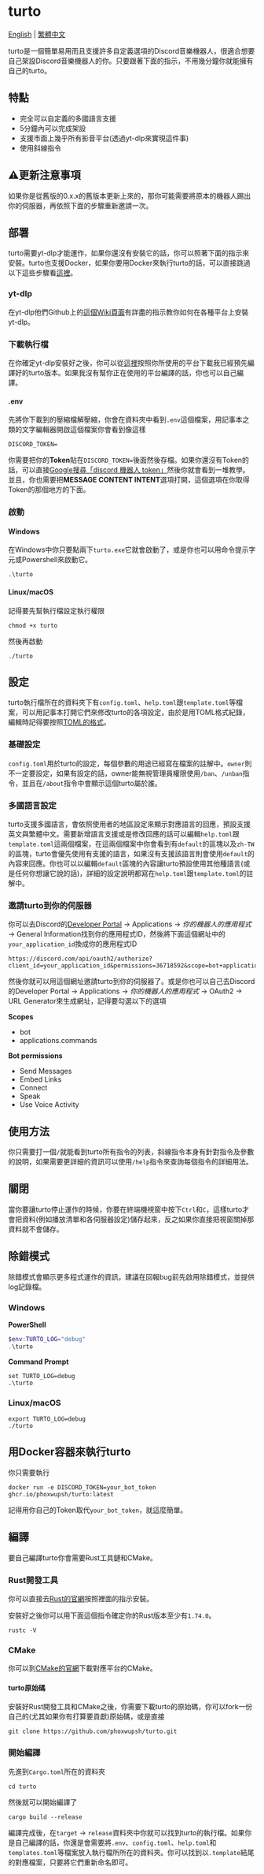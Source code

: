 # turto

[English](https://github.com/phoxwupsh/turto/blob/main/README.md) | [繁體中文](https://github.com/phoxwupsh/turto/blob/main/README.zh-Hant.md)

turto是一個簡單易用而且支援許多自定義選項的Discord音樂機器人，很適合想要自己架設Discord音樂機器人的你。只要跟著下面的指示，不用幾分鐘你就能擁有自己的turto。

## 特點

- 完全可以自定義的多國語言支援
- 5分鐘內可以完成架設
- 支援市面上幾乎所有影音平台(透過yt-dlp來實現這件事)
- 使用斜線指令

## ⚠️更新注意事項

如果你是從舊版的0.x.x的舊版本更新上來的，那你可能需要將原本的機器人踢出你的伺服器，再依照下面的步驟重新邀請一次。

## 部署

turto需要yt-dlp才能運作，如果你還沒有安裝它的話，你可以照著下面的指示來安裝。turto也支援Docker，如果你要用Docker來執行turto的話，可以直接跳過以下這些步驟看[這裡](https://github.com/phoxwupsh/turto/blob/main/README.zh-Hant.md#%E7%94%A8Docker%E5%AE%B9%E5%99%A8%E4%BE%86%E5%9F%B7%E8%A1%8Cturto)。

### yt-dlp

在yt-dlp他們Github上的[這個Wiki頁面](https://github.com/yt-dlp/yt-dlp/wiki/Installation)有詳盡的指示教你如何在各種平台上安裝yt-dlp。

### 下載執行檔

在你確定yt-dlp安裝好之後，你可以從[這裡](https://github.com/phoxwupsh/turto/releases)按照你所使用的平台下載我已經預先編譯好的turto版本。如果我沒有幫你正在使用的平台編譯的話，你也可以自己編譯。

#### .env

先將你下載到的壓縮檔解壓縮，你會在資料夾中看到`.env`這個檔案，用記事本之類的文字編輯器開啟這個檔案你會看到像這樣

```
DISCORD_TOKEN=
```
你需要把你的**Token**貼在`DISCORD_TOKEN=`後面然後存檔。如果你還沒有Token的話，可以直接[Google搜尋「discord 機器人 token」](https://www.google.com/search?q=discord+%E6%A9%9F%E5%99%A8%E4%BA%BA+token)然後你就會看到一堆教學。並且，你也需要把**MESSAGE CONTENT INTENT**選項打開，這個選項在你取得Token的那個地方的下面。

### 啟動

#### Windows

在Windows中你只要點兩下`turto.exe`它就會啟動了，或是你也可以用命令提示字元或Powershell來啟動它。

```shell
.\turto
```

#### Linux/macOS

記得要先幫執行檔設定執行權限

```shell
chmod +x turto
```
然後再啟動

```shell
./turto
```

## 設定

turto執行檔所在的資料夾下有`config.toml`、`help.toml`跟`template.toml`等檔案，可以用記事本打開它們來修改turto的各項設定，由於是用TOML格式紀錄，編輯時記得要按照[TOML的格式](https://toml.io/en/v1.0.0)。

### 基礎設定

`config.toml`用於turto的設定，每個參數的用途已經寫在檔案的註解中。`owner`則不一定要設定，如果有設定的話，owner能無視管理員權限使用`/ban`、`/unban`指令，並且在`/about`指令中會顯示這個turto屬於誰。

### 多國語言設定

turto支援多國語言，會依照使用者的地區設定來顯示對應語言的回應，預設支援英文與繁體中文。需要新增語言支援或是修改回應的話可以編輯`help.toml`跟`template.toml`這兩個檔案，在這兩個檔案中你會看到有`default`的區塊以及`zh-TW`的區塊，turto會優先使用有支援的語言，如果沒有支援該語言則會使用`default`的內容來回應。你也可以以編輯`default`區塊的內容讓turto預設使用其他種語言(或是任何你想讓它說的話)，詳細的設定說明都寫在`help.toml`跟`template.toml`的註解中。

### 邀請turto到你的伺服器

你可以去Discord的[Developer Portal](https://discord.com/developers/applications) &rarr; Applications &rarr; *你的機器人的應用程式* &rarr; General Information找到你的應用程式ID，然後將下面這個網址中的`your_application_id`換成你的應用程式ID

```
https://discord.com/api/oauth2/authorize?client_id=your_application_id&permissions=36718592&scope=bot+applications.commands
```

然後你就可以用這個網址邀請turto到你的伺服器了。或是你也可以自己去Discord的Developer Portal &rarr; Applications &rarr; *你的機器人的應用程式* &rarr; OAuth2 &rarr; URL Generator來生成網址，記得要勾選以下的選項

**Scopes**
- bot
- applications.commands

**Bot permissions**
- Send Messages
- Embed Links
- Connect
- Speak
- Use Voice Activity

## 使用方法

你只需要打一個`/`就能看到turto所有指令的列表，斜線指令本身有針對指令及參數的說明，如果需要更詳細的資訊可以使用`/help`指令來查詢每個指令的詳細用法。

## 關閉

當你要讓turto停止運作的時候，你要在終端機視窗中按下`Ctrl`和`C`，這樣turto才會把資料(例如播放清單和各伺服器設定)儲存起來，反之如果你直接把視窗關掉那資料就不會儲存。

## 除錯模式

除錯模式會顯示更多程式運作的資訊，建議在回報bug前先啟用除錯模式，並提供log記錄檔。

### Windows

**PowerShell**
```powershell
$env:TURTO_LOG="debug"
.\turto
```
**Command Prompt**
```batch
set TURTO_LOG=debug
.\turto
```

### Linux/macOS
```shell
export TURTO_LOG=debug
./turto
```

## 用Docker容器來執行turto

你只需要執行

```shell
docker run -e DISCORD_TOKEN=your_bot_token ghcr.io/phoxwupsh/turto:latest
```

記得用你自己的Token取代`your_bot_token`，就這麼簡單。

## 編譯

要自己編譯turto你會需要Rust工具鏈和CMake。

### Rust開發工具

你可以直接去[Rust的官網](https://www.rust-lang.org/tools/install)按照裡面的指示安裝。

安裝好之後你可以用下面這個指令確定你的Rust版本至少有`1.74.0`。

```shell
rustc -V
```

### CMake

你可以到[CMake的官網](https://cmake.org/download/)下載對應平台的CMake。

#### turto原始碼

安裝好Rust開發工具和CMake之後，你需要下載turto的原始碼，你可以fork一份自己的(尤其如果你有打算要貢獻)原始碼，或是直接

```shell
git clone https://github.com/phoxwupsh/turto.git
```

### 開始編譯

先進到`Cargo.toml`所在的資料夾

```shell
cd turto
```

然後就可以開始編譯了

```shell
cargo build --release
```

編譯完成後，在`target` &rarr; `release`資料夾中你就可以找到turto的執行檔。如果你是自己編譯的話，你還是會需要將`.env`、`config.toml`、`help.toml`和`templates.toml`等檔案放入執行檔所所在的資料夾。你可以找到以`.template`結尾的對應檔案，只要將它們重新命名即可。